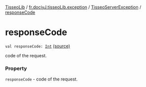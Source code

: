 [TisseoLib](../../index.md) / [fr.docjyJ.tisseoLib.exception](../index.md) / [TisseoServerException](index.md) / [responseCode](./response-code.md)

# responseCode

`val responseCode: `[`Int`](https://kotlinlang.org/api/latest/jvm/stdlib/kotlin/-int/index.html) [(source)](https://github.com/docjyj/tisseoLib/tree/master/src/main/kotlin/fr/docjyJ/tisseoLib/exception/TisseoServerException.kt#L23)

code of the request.

### Property

`responseCode` - code of the request.